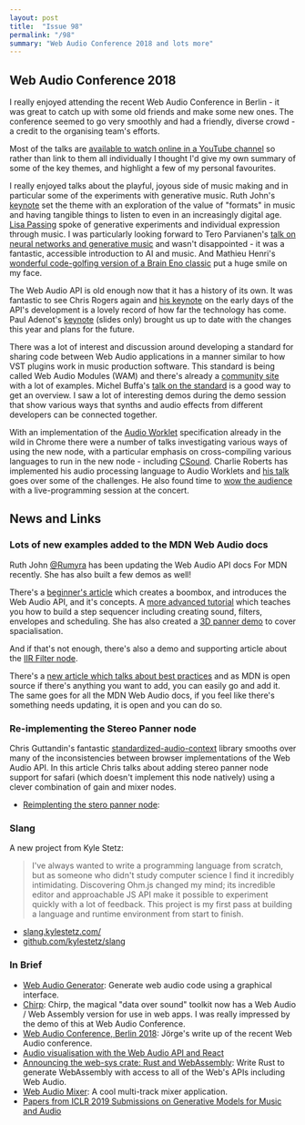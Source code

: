 ```yaml
---
layout: post
title:  "Issue 98"
permalink: "/98"
summary: "Web Audio Conference 2018 and lots more"
---
```


## Web Audio Conference 2018

I really enjoyed attending the recent Web Audio Conference in Berlin - it was great to catch up with some old friends and make some new ones. The conference seemed to go very smoothly and had a friendly, diverse crowd - a credit to the organising team's efforts.

Most of the talks are [available to watch online in a YouTube channel](https://www.youtube.com/playlist?list=PLQ9S5oqvpyWm2-HDGnQWWlX30pqYlb_Rz) so rather than link to them all individually I thought I'd give my own summary of some of the key themes, and highlight a few of my personal favourites.

I really enjoyed talks about the playful, joyous side of music making and in particular some of the experiments with generative music. Ruth John's [keynote](https://www.youtube.com/watch?v=55ewLshu5xo&index=2&list=PLQ9S5oqvpyWm2-HDGnQWWlX30pqYlb_Rz&t=0s) set the theme with an exploration of the value of "formats" in music and having tangible things to listen to even in an increasingly digital age. [Lisa Passing](https://www.youtube.com/watch?v=vQOtLFDDDS8&index=3&list=PLQ9S5oqvpyWm2-HDGnQWWlX30pqYlb_Rz&t=0s) spoke of generative experiments and individual expression through music. I was particularly looking forward to Tero Parvianen's [talk on neural networks and generative music](https://www.youtube.com/watch?v=HKRJuz6o2uY&index=7&list=PLQ9S5oqvpyWm2-HDGnQWWlX30pqYlb_Rz&t=0s) and wasn't disappointed - it was a fantastic, accessible introduction to AI and music. And Mathieu Henri's [wonderful code-golfing version of a Brain Eno classic](https://www.youtube.com/watch?v=Lxho0sjXrKY&index=13&list=PLQ9S5oqvpyWm2-HDGnQWWlX30pqYlb_Rz&t=0s) put a huge smile on my face.

The Web Audio API is old enough now that it has a history of its own. It was fantastic to see Chris Rogers again and [his keynote](https://www.youtube.com/watch?v=iXxxQYOicy8&index=20&list=PLQ9S5oqvpyWm2-HDGnQWWlX30pqYlb_Rz&t=0s) on the early days of the API's development is a lovely record of how far the technology has come. Paul Adenot's [keynote](https://cdn.rawgit.com/padenot/wac-18-slides/gh-pages/index.html#1) (slides only) brought us up to date with the changes this year and plans for the future.

There was a lot of interest and discussion around developing a standard for sharing code between Web Audio applications in a manner similar to how VST plugins work in music production software. This standard is being called Web Audio Modules (WAM) and there's already a [community site](https://www.webaudiomodules.org/) with a lot of examples. Michel Buffa's [talk on the standard](https://www.youtube.com/watch?v=5D5aQozfxvI&index=21&list=PLQ9S5oqvpyWm2-HDGnQWWlX30pqYlb_Rz&t=0s) is a good way to get an overview. I saw a lot of interesting demos during the demo session that show various ways that synths and audio effects from different developers can be connected together.

With an implementation of the [Audio Worklet](https://webaudio.github.io/web-audio-api/#audioworkletnode) specification already in the wild in Chrome there were a number of talks investigating various ways of using the new node, with a particular emphasis on cross-compiling various languages to run in the new node - including [CSound](https://www.youtube.com/watch?v=OLTBTDOXfjA&index=11&list=PLQ9S5oqvpyWm2-HDGnQWWlX30pqYlb_Rz&t=0s). Charlie Roberts has implemented his audio processing language to Audio Worklets and [his talk](https://www.youtube.com/watch?v=izXcd4kw0Ds&index=12&list=PLQ9S5oqvpyWm2-HDGnQWWlX30pqYlb_Rz&t=0s) goes over some of the challenges. He also found time to [wow the audience](https://www.youtube.com/watch?v=qi8VX6GawLM&list=PLQ9S5oqvpyWm2-HDGnQWWlX30pqYlb_Rz&index=18) with a live-programming session at the concert.

## News and Links

### Lots of new examples added to the MDN Web Audio docs

Ruth John [@Rumyra](https://twitter.com/Rumyra) has been updating the Web Audio API docs For MDN recently. She has also built a few demos as well!

There's a [beginner's article](https://developer.mozilla.org/en-US/docs/Web/API/Web_Audio_API/Using_Web_Audio_API) which creates a boombox, and introduces the Web Audio API, and it's concepts. A [more advanced tutorial](https://developer.mozilla.org/en-US/docs/Web/API/Web_Audio_API/Advanced_techniques) which teaches you how to build a step sequencer including creating sound, filters, envelopes and scheduling. She has also created a [3D panner demo](https://developer.mozilla.org/en-US/docs/Web/API/Web_Audio_API/Web_audio_spatialization_basics) to cover spacialisation.

And if that's not enough, there's also a demo and supporting article about the [IIR Filter node](https://developer.mozilla.org/en-US/docs/Web/API/Web_Audio_API/Using_IIR_filters#IIR_versus_biquad_filters).

There's a [new article which talks about best practices](https://developer.mozilla.org/en-US/docs/Web/API/Web_Audio_API/Best_practices) and as MDN is open source if there's anything you want to add, you can easily go and add it. The same goes for all the MDN Web Audio docs, if you feel like there's something needs updating, it is open and you can do so.

### Re-implementing the Stereo Panner node

Chris Guttandin's fantastic [standardized-audio-context](https://github.com/chrisguttandin/standardized-audio-context) library smooths over many of the inconsistencies between browser implementations of the Web Audio API. In this article Chris talks about adding stereo panner node support for safari (which doesn't implement this node natively) using a clever combination of gain and mixer nodes.

- [Reimplenting the stero panner node](https://media-codings.com/articles/reimplementing-the-stereo-panner-node):

### Slang

A new project from Kyle Stetz:

> I've always wanted to write a programming language from scratch, but as someone who didn't study computer science I find it incredibly intimidating. Discovering Ohm.js changed my mind; its incredible editor and approachable JS API make it possible to experiment quickly with a lot of feedback. This project is my first pass at building a language and runtime environment from start to finish.

- [slang.kylestetz.com/](http://slang.kylestetz.com/)
- [github.com/kylestetz/slang](https://github.com/kylestetz/slang)

### In Brief

- [Web Audio Generator](https://github.com/ISNIT0/webaudio-generator): Generate web audio code using a graphical interface.
- [Chirp](https://messenger.chirp.io/): Chirp, the magical "data over sound" toolkit now has a Web Audio / Web Assembly version for use in web apps. I was really impressed by the demo of this at Web Audio Conference.
- [Web Audio Conference, Berlin 2018](https://samm.io/web-audio-conference-berlin-2018/): Jörge's write up of the recent Web Audio conference.
- [Audio visualisation with the Web Audio API and React](https://www.twilio.com/blog/audio-visualisation-web-audio-api--react)
- [Announcing the web-sys crate: Rust and WebAssembly](https://rustwasm.github.io/2018/09/26/announcing-web-sys.html): Write Rust to generate WebAssembly with access to all of the Web's APIs including Web Audio.
- [Web Audio Mixer](https://jamesfiltness.github.io/web-audio-mixer/): A cool multi-track mixer application.
- [Papers from ICLR 2019 Submissions on Generative Models for Music and Audio](http://www.ymer.org/amir/2018/09/29/papers-from-iclr-2019-submissions-on-generative-models-for-music-and-audio/)
